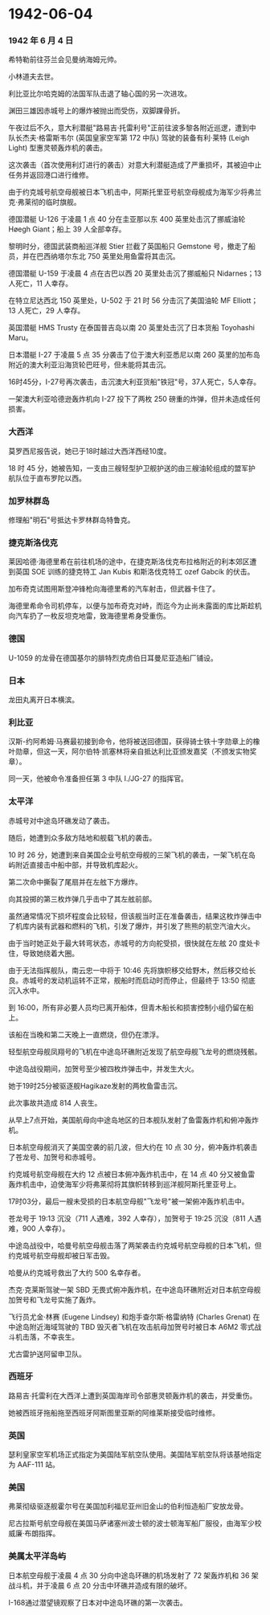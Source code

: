 # 1942-06-04

### 1942 年 6 月 4 日

希特勒前往芬兰会见曼纳海姆元帅。

小林道夫去世。

利比亚比尔哈克姆的法国军队击退了轴心国的另一次进攻。

渊田三雄因赤城号上的爆炸被抛出而受伤，双脚踝骨折。

午夜过后不久，意大利潜艇"路易吉·托雷利号"正前往波多黎各附近巡逻，遭到中队长杰夫·格雷斯韦尔
(英国皇家空军第 172 中队) 驾驶的装备有利·莱特 (Leigh Light)
型惠灵顿轰炸机的袭击。

这次袭击（首次使用利灯进行的袭击）对意大利潜艇造成了严重损坏，其被迫中止任务并返回港口进行维修。

由于约克城号航空母舰被日本飞机击中，阿斯托里亚号航空母舰成为海军少将弗兰克·弗莱彻的临时旗舰。

德国潜艇 U-126 于凌晨 1 点 40 分在圭亚那以东 400 英里处击沉了挪威油轮
Høegh Giant；船上 39 人全部幸存。

黎明时分，德国武装商船巡洋舰 Stier 拦截了英国船只 Gemstone
号，撤走了船员，并在巴西纳塔尔东北 750 英里处用鱼雷将其击沉。

德国潜艇 U-159 于凌晨 4 点在古巴以西 20 英里处击沉了挪威船只
Nidarnes；13 人死亡，11 人幸存。

在特立尼达西北 150 英里处，U-502 于 21 时 56 分击沉了美国油轮 MF
Elliott；13 人死亡，29 人幸存。

英国潜艇 HMS Trusty 在泰国普吉岛以南 20 英里处击沉了日本货船 Toyohashi
Maru。

日本潜艇 I-27 于凌晨 5 点 35 分袭击了位于澳大利亚悉尼以南 260
英里的加布岛附近的澳大利亚沿海货轮巴旺号，但未能将其击沉。

16时45分，I-27号再次袭击，击沉澳大利亚货船"铁冠"号，37人死亡，5人幸存。

一架澳大利亚哈德逊轰炸机向 I-27 投下了两枚 250
磅重的炸弹，但并未造成任何损害。

### 大西洋

莫罗西尼报告说，她已于18时越过大西洋西经10度。

18 时 45
分，她被告知，一支由三艘轻型护卫舰护送的由三艘油轮组成的盟军护航队位于直布罗陀以西。

### 加罗林群岛

修理船"明石"号抵达卡罗林群岛特鲁克。

### 捷克斯洛伐克

莱因哈德·海德里希在前往机场的途中，在捷克斯洛伐克布拉格附近的利本郊区遭到英国
SOE 训练的捷克特工 Jan Kubis 和斯洛伐克特工 ozef Gabcík 的伏击。

加布奇克试图用斯登冲锋枪向海德里希的汽车射击，但武器卡住了。

海德里希命令司机停车，以便与加布奇克对峙，而迄今为止尚未露面的库比斯趁机向汽车扔了一枚反坦克地雷，致海德里希身受重伤。

### 德国

U-1059 的龙骨在德国基尔的腓特烈克虏伯日耳曼尼亚造船厂铺设。

### 日本

龙田丸离开日本横滨。

### 利比亚

汉斯-约阿希姆·马赛最初接到命令，他将被送回德国，获得骑士铁十字勋章上的橡叶勋章，但这一天，阿尔伯特·凯塞林将亲自抵达利比亚颁发嘉奖（不颁发实物奖章）。

同一天，他被命令准备担任第 3 中队 I./JG-27 的指挥官。

### 太平洋

赤城号对中途岛环礁发动了袭击。

随后，她遭到众多敌方陆地和舰载飞机的袭击。

10 时 26
分，她遭到来自美国企业号航空母舰的三架飞机的袭击，一架飞机在岛屿附近直接击中船中部，并导致机库起火。

第二次命中撕裂了尾扇并在左舷下方爆炸。

向其投掷的第三枚炸弹几乎击中了其左舷前部。

虽然通常情况下损坏程度会比较轻，但该舰当时正在准备袭击，结果这枚炸弹击中了机库内装有武器和燃料的飞机，引发了爆炸，并引发了熊熊的航空汽油大火。

由于当时她正处于最大转弯状态，赤城号的方向舵受损，很快就在左舷 20
度处卡住，导致她绕着大圈。

由于无法指挥舰队，南云忠一中将于 10:46
先将旗帜移交给野木，然后移交给长良。赤城号的发动机运转不正常，舰船时而启动时而停止，但最终于
13:50 彻底沉入水中。

到
16:00，所有非必要人员均已离开船体，但青木船长和损害控制小组仍留在船上。

该船在当晚和第二天晚上一直燃烧，但仍在漂浮。

轻型航空母舰凤翔号的飞机在中途岛环礁附近发现了航空母舰飞龙号的燃烧残骸。

中途岛战役期间，加贺号至少被四枚炸弹击中，并发生大火。

她于19时25分被驱逐舰Hagikaze发射的两枚鱼雷击沉。

此次事故共造成 814 人丧生。

从早上7点开始，美国航母向中途岛地区的日本舰队发射了鱼雷轰炸机和俯冲轰炸机。

日本航空母舰消灭了美国空袭的前几波，但大约在 10 点 30
分，俯冲轰炸机袭击了苍龙号、加贺号和赤城号。

约克城号航空母舰在大约 12 点被日本俯冲轰炸机击中，在 14 点 40
分又被鱼雷轰炸机击中，迫使海军少将弗莱彻将其旗帜转移到巡洋舰阿斯托里亚号上。

17时03分，最后一艘未受损的日本航空母舰"飞龙号"被一架俯冲轰炸机击中。

苍龙号于 19:13 沉没（711 人遇难，392 人幸存），加贺号于 19:25 沉没（811
人遇难，900 人幸存）。

中途岛战役中，哈曼号航空母舰击落了两架袭击约克城号航空母舰的日本飞机，但约克城号航空母舰却被日军击毁。

哈曼从约克城号救出了大约 500 名幸存者。

杰克·克莱斯驾驶一架 SBD
无畏式俯冲轰炸机，在中途岛环礁附近对日本航空母舰加贺号和飞龙号实施了轰炸。

飞行员尤金·林赛 (Eugene Lindsey) 和炮手查尔斯·格雷纳特 (Charles Grenat)
在中途岛附近海域驾驶的 TBD 毁灭者飞机在攻击航母加贺号时被日本 A6M2
零式战斗机击落，不幸丧生。

尤古雷护送阿留申卫队。

### 西班牙

路易吉·托雷利在大西洋上遭到英国海岸司令部惠灵顿轰炸机的袭击，并受重伤。

她被西班牙拖船拖至西班牙阿斯图里亚斯的阿维莱斯接受临时维修。

### 英国

瑟利皇家空军机场正式指定为美国陆军航空队使用。美国陆军航空队将该基地指定为
AAF-111 站。

### 美国

弗莱彻级驱逐舰霍尔号在美国加利福尼亚州旧金山的伯利恒造船厂安放龙骨。

尼古拉斯号航空母舰在美国马萨诸塞州波士顿的波士顿海军船厂服役，由海军少校威廉·布朗指挥。

### 美属太平洋岛屿

日本航空母舰于凌晨 4 点 30 分向中途岛环礁的机场发射了 72 架轰炸机和 36
架战斗机，并于凌晨 6 点 20 分击中环礁并造成有限的破坏。

I-168通过潜望镜观察了日本对中途岛环礁的第一次袭击。
